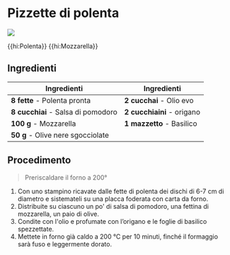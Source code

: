 # Pizzette di polenta

![](/img/Pizzette-di-polenta.webp)

{{hi:Polenta}}
{{hi:Mozzarella}}

## Ingredienti

| Ingredienti                  | Ingredienti             |
| ---------------------------- | ----------------------- |
| **8 fette** - Polenta pronta | **2 cucchai** - Olio evo |
| **8 cucchiai** - Salsa di pomodoro | **2 cucchiaini** - origano |
| **100 g** - Mozzarella | **1 mazzetto** - Basilico |
| **50 g** - Olive nere sgocciolate | |

## Procedimento

> Preriscaldare il forno a 200°

1. Con uno stampino ricavate dalle fette di polenta dei dischi di 6-7 cm di diametro e sistemateli su una placca foderata con carta da forno.
1. Distribuite su ciascuno un po' di salsa di pomodoro, una fettina di mozzarella, un paio di olive.
1. Condite con l'olio e profumate con l’origano e le foglie di basilico spezzettate.
1. Mettete in forno già caldo a 200 °C per 10 minuti, finché il formaggio sarà fuso e leggermente dorato.
